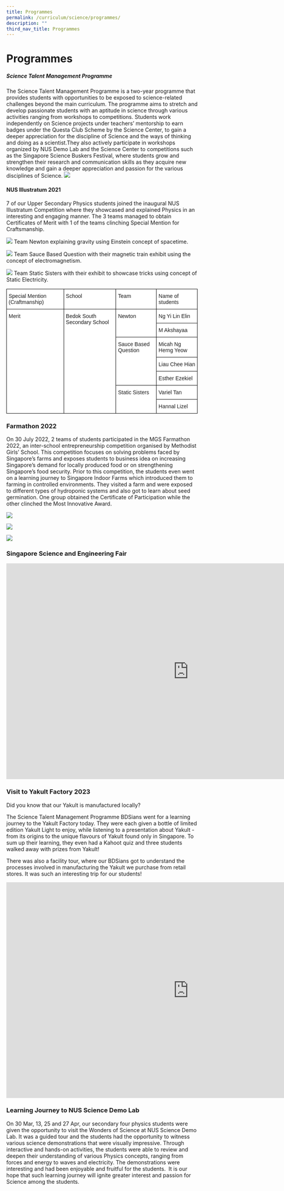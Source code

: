 ```yaml
---
title: Programmes
permalink: /curriculum/science/programmes/
description: ""
third_nav_title: Programmes
---
```

Programmes
==========

##### **Science Talent Management Programme**

The Science Talent Management Programme is a two-year programme that provides students with opportunities to be exposed to science-related challenges beyond the main curriculum. The programme aims to stretch and develop passionate students with an aptitude in science through various activities ranging from workshops to competitions. Students work independently on Science projects under teachers’ mentorship to earn badges under the Questa Club Scheme by the Science Center, to gain a deeper appreciation for the discipline of Science and the ways of thinking and doing as a scientist.They also actively participate in workshops organized by NUS Demo Lab and the Science Center to competitions such as the Singapore Science Buskers Festival, where students grow and strengthen their research and communication skills as they acquire new knowledge and gain a deeper appreciation and passion for the various disciplines of Science.
![](/images/SCE.png)

#### NUS Illustratum 2021

7 of our Upper Secondary Physics students joined the inaugural NUS Illustratum Competition where they showcased and explained Physics in an interesting and engaging manner. The 3 teams managed to obtain Certificates of Merit with 1 of the teams clinching Special Mention for Craftsmanship.

![](/images/Team%20Newton.png)
Team Newton explaining gravity using Einstein concept of spacetime.

![](/images/Team%20Sauce%20Based.png)
Team Sauce Based Question with their magnetic train exhibit using the concept of electromagnetism.

![](/images/Team%20Static.png)
Team Static Sisters with their exhibit to showcase tricks using concept of Static Electricity.


<style type="text/css">
.tg  {border-collapse:collapse;border-spacing:0;}
.tg td{border-color:black;border-style:solid;border-width:1px;font-family:Arial, sans-serif;font-size:14px;
  overflow:hidden;padding:10px 5px;word-break:normal;}
.tg th{border-color:black;border-style:solid;border-width:1px;font-family:Arial, sans-serif;font-size:14px;
  font-weight:normal;overflow:hidden;padding:10px 5px;word-break:normal;}
.tg .tg-ktyi{background-color:#FFF;text-align:left;vertical-align:top}
</style>
<table class="tg">
<thead>
  <tr>
    <th class="tg-ktyi">Special Mention (Craftmanship)</th>
    <th class="tg-ktyi">School</th>
    <th class="tg-ktyi">Team</th>
    <th class="tg-ktyi">Name of students</th>
  </tr>
</thead>
<tbody>
  <tr>
    <td class="tg-ktyi" rowspan="7">Merit</td>
    <td class="tg-ktyi" rowspan="7">Bedok South Secondary School</td>
    <td class="tg-ktyi" rowspan="2">Newton</td>
    <td class="tg-ktyi">Ng Yi Lin Elin</td>
  </tr>
  <tr>
    <td class="tg-ktyi">M Akshayaa</td>
  </tr>
  <tr>
    <td class="tg-ktyi" rowspan="3">Sauce Based Question</td>
    <td class="tg-ktyi">Micah Ng Herng Yeow</td>
  </tr>
  <tr>
    <td class="tg-ktyi">Liau Chee Hian</td>
  </tr>
  <tr>
    <td class="tg-ktyi">Esther Ezekiel</td>
  </tr>
  <tr>
    <td class="tg-ktyi" rowspan="2">Static Sisters</td>
    <td class="tg-ktyi">Variel Tan</td>
  </tr>
  <tr>
    <td class="tg-ktyi">Hannal Lizel</td>
  </tr>
</tbody>
</table>


### Farmathon 2022

On 30 July 2022, 2 teams of students participated in the MGS Farmathon 2022, an inter-school entrepreneurship competition organised by Methodist Girls’ School. This competition focuses on solving problems faced by Singapore’s farms and exposes students to business idea on increasing Singapore’s demand for locally produced food or on strengthening Singapore’s food security. Prior to this competition, the students even went on a learning journey to Singapore Indoor Farms which introduced them to farming in controlled environments. They visited a farm and were exposed to different types of hydroponic systems and also got to learn about seed germination. One group obtained the Certificate of Participation while the other clinched the Most Innovative Award.


![](/images/Farm1.png)

![](/images/Farm2.png)

![](/images/Farm3.png)

### Singapore Science and Engineering Fair
<iframe allowfullscreen="true" height="569" width="960" frameborder="0" src="https://docs.google.com/presentation/d/e/2PACX-1vQDrQQO2_pvBtBYpkQS-bW_1zrt6Xql9Kkp1vCWE9ErMCb32G48r85DryOHJPOgmJaz_D4yg06RmkgC/embed?start=false&amp;loop=true&amp;delayms=5000"></iframe>

### Visit to Yakult Factory 2023
Did you know that our Yakult is manufactured locally?

The Science Talent Management Programme BDSians went for a learning journey to the Yakult Factory today. They were each given a bottle of limited edition Yakult Light to enjoy, while listening to a presentation about Yakult - from its origins to the unique flavours of Yakult found only in Singapore. To sum up their learning, they even had a Kahoot quiz and three students walked away with prizes from Yakult!

There was also a facility tour, where our BDSians got to understand the processes involved in manufacturing the Yakult we purchase from retail stores. It was such an interesting trip for our students!

<iframe src="https://docs.google.com/presentation/d/e/2PACX-1vSWWO61rL43JWXqt9NZAqdsVTAdJQlqx4db38_apMeZq7bSrISj5v_FBaDm5xRKS3huFZka3dWaMbMp/embed?start=false&amp;loop=false&amp;delayms=3000" frameborder="0" width="960" height="569" allowfullscreen="true"></iframe>

### Learning Journey to NUS Science Demo Lab

On 30 Mar, 13, 25 and 27 Apr, our secondary four physics students were given the opportunity to visit the Wonders of Science at NUS Science Demo Lab. It was a guided tour and the students had the opportunity to witness various science demonstrations that were visually impressive. Through interactive and hands-on activities, the students were able to review and deepen their understanding of various Physics concepts, ranging from forces and energy to waves and electricity. The demonstrations were interesting and had been enjoyable and fruitful for the students. &nbsp;It is our hope that such learning journey will ignite greater interest and passion for Science among the students.
